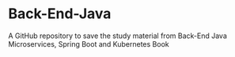 # Back-End-Java
A GitHub repository to save the study material from Back-End Java Microservices, Spring Boot and Kubernetes Book
